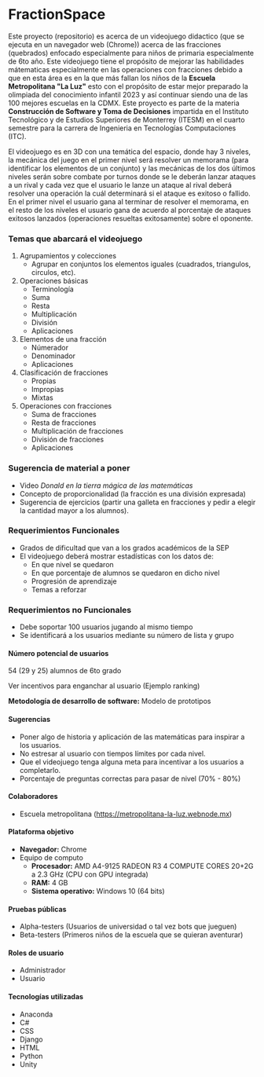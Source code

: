 # FractionSpace
Este proyecto (repositorio) es acerca de un videojuego didactico (que se ejecuta en un navegador web (Chrome)) acerca de las fracciones (quebrados) enfocado especialmente para niños de primaria especialmente de 6to año. Este videojuego tiene el propósito de mejorar las habilidades mátematicas especialmente en las operaciones con fracciones debido a que en esta área es en la que más fallan los niños de la **Escuela Metropolitana "La Luz"** esto con el propósito de estar mejor preparado la olimpiada del conocimiento infantil 2023 y así continuar siendo una de las 100 mejores escuelas en la CDMX. Este proyecto es parte de la materia **Construcción de Software y Toma de Decisiones** impartida en el Instituto Tecnológico y de Estudios Superiores de Monterrey (ITESM) en el cuarto semestre para la carrera de Ingenieria en Tecnologías Computaciones (ITC).

El videojuego es en 3D con una temática del espacio, donde hay 3 niveles, la mecánica del juego en el primer nivel será resolver un memorama (para identificar los elementos de un conjunto) y las mecánicas de los dos últimos niveles serán sobre combate por turnos donde se le deberán lanzar ataques a un rival y cada vez que el usuario le lanze un ataque al rival deberá resolver una operación la cuál determinará si el ataque es exitoso o fallido. En el primer nivel el usuario gana al terminar de resolver el memorama, en el resto de los niveles el usuario gana de acuerdo al porcentaje de ataques exitosos lanzados (operaciones resueltas exitosamente) sobre el oponente.  

### Temas que abarcará el videojuego
1. Agrupamientos y colecciones
	- Agrupar en conjuntos los elementos iguales (cuadrados, triangulos, circulos, etc).
2. Operaciones básicas
	- Terminología
	- Suma 
	- Resta
	- Multiplicación
	- División
	- Aplicaciones
3. Elementos de una fracción
	- Númerador
	- Denominador
	- Aplicaciones
4. Clasificación de fracciones
	- Propias 
	- Impropias
	- Mixtas
5. Operaciones con fracciones
	- Suma de fracciones  
	- Resta de fracciones
	- Multiplicación de fracciones 
	- División de fracciones
	- Aplicaciones

### Sugerencia de material a poner
- Video *Donald en la tierra mágica de las matemáticas*
- Concepto de proporcionalidad (la fracción es una división expresada)
- Sugerencia de ejercicios (partir una galleta en fracciones y pedir a elegir la cantidad mayor a los alumnos). 


### Requerimientos Funcionales
- Grados de dificultad que van a los grados académicos de la SEP
- El videojuego deberá mostrar estadísticas con los datos de:
	- En que nivel se quedaron
	- En que porcentaje de alumnos se quedaron en dicho nivel
	- Progresión de aprendizaje 
	- Temas a reforzar

### Requerimientos no Funcionales
- Debe soportar 100 usuarios jugando al mismo tiempo 
- Se identificará a los usuarios mediante su número de lista y grupo 


#### Número potencial de usuarios
54 (29 y 25) alumnos de 6to grado

Ver incentivos para enganchar al usuario (Ejemplo ranking)

**Metodología de desarrollo de software:** Modelo de prototipos

#### Sugerencias
- Poner algo de historia y aplicación de las matemáticas para inspirar a los usuarios.
- No estresar al usuario con tiempos límites por cada nivel.
- Que el videojuego tenga alguna meta para incentivar a los usuarios a completarlo.
- Porcentaje de preguntas correctas para pasar de nivel (70% - 80%)

#### Colaboradores
- Escuela metropolitana (https://metropolitana-la-luz.webnode.mx)

#### Plataforma objetivo 
- **Navegador:** Chrome 
- Equipo de computo
	- **Procesador:** AMD A4-9125 RADEON R3 4 COMPUTE CORES 20+2G a 2.3 GHz (CPU con GPU integrada)
	- **RAM:** 4 GB 
	- **Sistema operativo:** Windows 10 (64 bits)

#### Pruebas públicas 
- Alpha-testers (Usuarios de universidad o tal vez bots que jueguen)
- Beta-testers (Primeros niños de la escuela que se quieran aventurar)

#### Roles de usuario 
- Administrador
- Usuario

#### Tecnologías utilizadas
- Anaconda
- C#
- CSS
- Django 
- HTML
- Python 
- Unity
